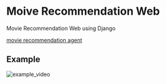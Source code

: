 # Moive Recommendation Web

Movie Recommendation Web using Django

[movie recommendation agent](https://github.com/namuhuchutong/recommendation_api)

## Example
![example_video](https://github.com/namuhuchutong/movie_recommendation_web/blob/master/video.gif)
